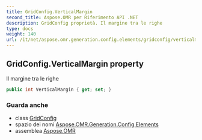 ```yaml
---
title: GridConfig.VerticalMargin
second_title: Aspose.OMR per Riferimento API .NET
description: GridConfig proprietà. Il margine tra le righe
type: docs
weight: 140
url: /it/net/aspose.omr.generation.config.elements/gridconfig/verticalmargin/
---
```

## GridConfig.VerticalMargin property

Il margine tra le righe

```csharp
public int VerticalMargin { get; set; }
```

### Guarda anche

* class [GridConfig](../)
* spazio dei nomi [Aspose.OMR.Generation.Config.Elements](../../gridconfig/)
* assemblea [Aspose.OMR](../../../)


